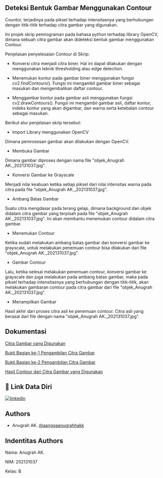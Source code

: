 
## Deteksi Bentuk Gambar Menggunakan Contour
Countor, terjadinya pada piksel terhadap intensitasnya yang berhubungan dengan titik-titik terhadap citra gambar yang digunakan.

Ini projek skrip pemrograman pada bahasa python terhadap library OpenCV, dimana sebuah citra gambar akan dideteksi bentuk gambar menggunakan Contour.

Penjelasan penyelesaian Contour di Skrip:

- Konversi citra menjadi citra biner. Hal ini dapat dilakukan dengan menggunakan teknik thresholding atau edge detection.

- Menemukan kontur pada gambar biner menggunakan fungsi cv2.findContours(). Fungsi ini mengambil gambar biner sebagai masukan dan mengembalikan daftar contour.

-  Menggambar kontur pada gambar asli menggunakan fungsi cv2.drawContours(). Fungsi ini mengambil gambar asli, daftar kontur, indeks kontur yang akan digambar, dan warna serta ketebalan contour sebagai masukan.

Berikut alur penjelasan skrip tersebut:

- Import Library menggunakan OpenCV
  
Dimana pemrosesan gambar akan dilakukan dengan OpenCV.

- Membuka Gambar
  
Dimana gambar diproses dengan nama file "objek_Anugrah AK._202131037.jpg".

- Konversi Gambar ke Grayscale
  
Menjadi nilai keabuan ketika setiap piksel dari nilai intensitas warna pada citra pada file "objek_Anugrah AK._202131037.jpg".

- Ambang Batas Gambar
  
Suatu citra mengdasar pada terang gelap, dimana background dan objek didalam citra gambar yang terpisah pada file "objek_Anugrah AK._202131037.jpg". Ini akan membantu menemukan contour didalam citra gambar.

- Menemukan Contour
  
Ketika sudah melakukan ambang batas gambar dan konversi gambar ke grayscale, untuk melakukan penemuan contour bisa dilakukan dari file "objek_Anugrah AK._202131037.jpg".

- Gambar Contour
  
Lalu, ketika selesai melakukan penemuan contour, konversi gambar ke grayscale dan juga melakukan pada ambang batas gambar, maka pada piksel terhadap intensitasnya yang berhubungan dengan titik-titik, akan melakukan gambaran contour pada citra gambar dari file "objek_Anugrah AK._202131037.jpg".

- Menampilkan Gambar
    
Hasil akhir dari proses citra asli ke penemuan contour. Citra asli yang berasal dari file dengan nama "objek_Anugrah AK._202131037.jpg".

## Dokumentasi

[Citra Gambar yang Digunakan](https://postimg.cc/BtVmzSwZ)

[Bukti Bagian ke-1 Pengambilan Citra Gambar](https://postimg.cc/189sYrdZ)

[Bukti Bagian ke-2 Pengambilan Citra Gambar](https://postimg.cc/CB4W83FB)

[Hasil Contour dari Citra Gambar yang Digunakan](https://postimg.cc/Snz3d2Sp)

## 🔗 Link Data Diri
[![linkedin](https://img.shields.io/badge/linkedin-0A66C2?style=for-the-badge&logo=linkedin&logoColor=white)](https://www.linkedin.com/in/anugrahak)


## Authors

- Anugrah AK. [@aanggaanugrahhakk](https://github.com/aanggaanugrahhakk)


## Indentitas Authors

Nama: Anugrah AK.

NIM: 202131037

Kelas: B
